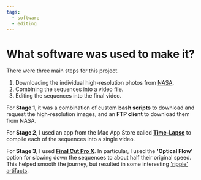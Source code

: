 ```yaml
---
tags:
  - software
  - editing
---
```

# What software was used to make it?

There were three main steps for this project.

1. Downloading the individual high-resolution photos from [NASA](http://eol.jsc.nasa.gov/).
2. Combining the sequences into a video file.
3. Editing the sequences into the final video.

For **Stage 1**, it was a combination of custom **bash scripts** to download and request the high-resolution images, and an **FTP client** to download them from NASA.

For **Stage 2**, I used an app from the Mac App Store called **[Time-Lapse](https://itunes.apple.com/au/app/time-lapse/id451563308?mt=12)** to compile each of the sequences into a single video.

For **Stage 3**, I used **[Final Cut Pro X](http://www.apple.com/final-cut-pro/)**. In particular, I used the **'Optical Flow'** option for slowing down the sequences to about half their original speed. This helped smooth the journey, but resulted in some interesting ['ripple' artifacts](#ripples).
